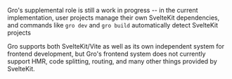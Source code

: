 Gro's supplemental role is still a work in progress --
in the current implementation, user projects manage their own SvelteKit dependencies,
and commands like `gro dev` and `gro build` automatically detect SvelteKit projects

Gro supports both SvelteKit/Vite as well as its own independent system for frontend development,
but Gro's frontend system does not currently support HMR, code splitting, routing,
and many other things provided by SvelteKit.
